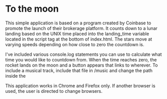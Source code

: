 # To the moon

This simple application is based on a program created by Coinbase to promote
the launch of their brokerage platform. It counts down to a lunar landing
based on the UNIX time placed into the landing_time variable located in
the script tag at the bottom of index.html. The stars move at varying speeds
depending on how close to zero the countdown is.

I've included various console.log statements you can use to calculate what
time you would like to countdown from. When the time reaches zero, the rocket
lands on the moon and a button appears that links to wherever. To include
a musical track, include that file in /music and change the path inside
the <audio> tag.

This application works in Chrome and Firefox only. If another browser is used,
the user is directed to change browsers.
